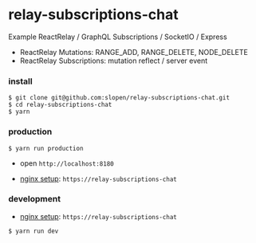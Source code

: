 # relay-subscriptions-chat

Example ReactRelay / GraphQL Subscriptions / SocketIO / Express

* ReactRelay Mutations: RANGE_ADD, RANGE_DELETE, NODE_DELETE
* ReactRelay Subscriptions: mutation reflect / server event

### install

```
$ git clone git@github.com:slopen/relay-subscriptions-chat.git
$ cd relay-subscriptions-chat
$ yarn
```

### production

```
$ yarn run production
```

* open `http://localhost:8180`

* [nginx setup](/nginx): `https://relay-subscriptions-chat`

### development

* [nginx setup](/nginx): `https://relay-subscriptions-chat`

```
$ yarn run dev
```
